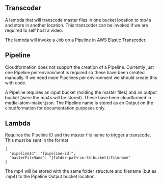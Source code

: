 Transcoder
----------

A lambda that will transcode master files in one bucket location to mp4s
and store in another location. This transcoder can be invoked if we are
required to self host a video.

The lambda will invoke a Job on a Pipeline in AWS Elastic Transcoder.

Pipeline
--------
Cloudformation does not support the creation of a Pipeline. Currently
just one Pipeline per environment is required so these have been created
manually. If we need more Pipelines per environment we should create this
with code.

A Pipeline requires an input bucket (holding the master files) and an output
bucket (were the mp4s will be stored). These have been cloudformed in
media-atom-maker.json. The Pipeline name is stored as an Output on
the cloudformation for documentation purposes only.

Lambda
------
Requires the Pipeline ID and the master file name to trigger a transcode.
This must be sent in the format
```
{
  "pipelineId": "[pipeline-id]",
  "masterFileName": "[folder-path-in-S3-bucket]/filename"
}
```

The mp4 will be stored with the same folder structure and filename (but
as .mp4) to the Pipeline Output bucket location.

